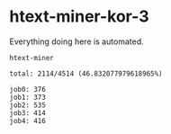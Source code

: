 # htext-miner-kor-3

Everything doing here is automated.

```
htext-miner

total: 2114/4514 (46.832077979618965%)

job0: 376
job1: 373
job2: 535
job3: 414
job4: 416
```